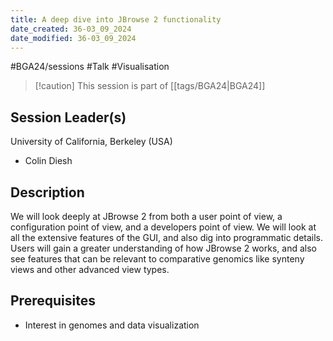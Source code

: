 ```yaml
---
title: A deep dive into JBrowse 2 functionality
date_created: 36-03_09_2024
date_modified: 36-03_09_2024
---
```

#BGA24/sessions #Talk #Visualisation

> [!caution] This session is part of [[tags/BGA24|BGA24]]

## Session Leader(s)

University of California, Berkeley (USA)

- Colin Diesh

## Description

We will look deeply at JBrowse 2 from both a user point of view, a configuration point of view, and a developers point of view. 
We will look at all the extensive features of the GUI, and also dig into programmatic details. 
Users will gain a greater understanding of how JBrowse 2 works, and also see features that can be relevant to comparative genomics like synteny views and other advanced view types.

## Prerequisites

- Interest in genomes and data visualization
